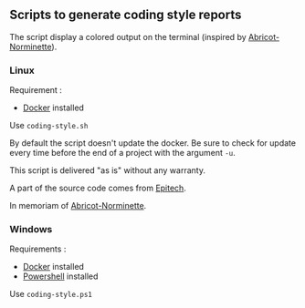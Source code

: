 ## Scripts to generate coding style reports

The script display a colored output on the terminal (inspired by [Abricot-Norminette](https://github.com/Just1truc/Abricot-Norminette)).

### Linux

Requirement :
- [Docker](https://docs.docker.com/engine/install/) installed 

Use `coding-style.sh`

By default the script doesn't update the docker. Be sure to check for update
every time before the end of a project with the argument `-u`.

This script is delivered "as is" without any warranty.

A part of the source code comes from [Epitech](https://github.com/Epitech).

In memoriam of [Abricot-Norminette](https://github.com/Just1truc/Abricot-Norminette).

### Windows

Requirements : 
- [Docker](https://docs.docker.com/engine/install/) installed
- [Powershell](https://docs.microsoft.com/en-us/powershell/scripting/install/installing-powershell-on-windows) installed

Use `coding-style.ps1`